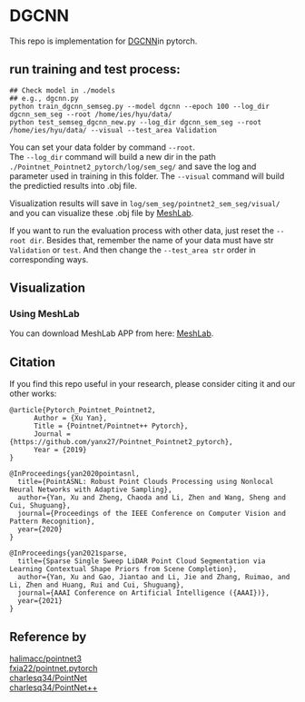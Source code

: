 # DGCNN

This repo is implementation for [DGCNN](https://github.com/WangYueFt/dgcnn)in pytorch.

## run training and test process:  

```
## Check model in ./models 
## e.g., dgcnn.py 
python train_dgcnn_semseg.py --model dgcnn --epoch 100 --log_dir dgcnn_sem_seg --root /home/ies/hyu/data/
python test_semseg_dgcnn_new.py --log_dir dgcnn_sem_seg --root /home/ies/hyu/data/ --visual --test_area Validation
```   
  
You can set your data folder by command `--root`.  
The `--log_dir` command will build a new dir in the path `./Pointnet_Pointnet2_pytorch/log/sem_seg/` and save the log and parameter used in training in this folder.
The `--visual` command will build the predictied results into .obj file.  

Visualization results will save in `log/sem_seg/pointnet2_sem_seg/visual/` and you can visualize these .obj file by [MeshLab](http://www.meshlab.net/).  

If you want to run the evaluation process with other data, just reset the `--root dir`. Besides that, remember the name of your data must have str `Validation` or `test`. And then change the `--test_area str` order in corresponding ways.  


## Visualization  
### Using MeshLab
You can download MeshLab APP from here: [MeshLab](http://www.meshlab.net/).



## Citation
If you find this repo useful in your research, please consider citing it and our other works:
```
@article{Pytorch_Pointnet_Pointnet2,
      Author = {Xu Yan},
      Title = {Pointnet/Pointnet++ Pytorch},
      Journal = {https://github.com/yanx27/Pointnet_Pointnet2_pytorch},
      Year = {2019}
}
```
```
@InProceedings{yan2020pointasnl,
  title={PointASNL: Robust Point Clouds Processing using Nonlocal Neural Networks with Adaptive Sampling},
  author={Yan, Xu and Zheng, Chaoda and Li, Zhen and Wang, Sheng and Cui, Shuguang},
  journal={Proceedings of the IEEE Conference on Computer Vision and Pattern Recognition},
  year={2020}
}
```
```
@InProceedings{yan2021sparse,
  title={Sparse Single Sweep LiDAR Point Cloud Segmentation via Learning Contextual Shape Priors from Scene Completion},
  author={Yan, Xu and Gao, Jiantao and Li, Jie and Zhang, Ruimao, and Li, Zhen and Huang, Rui and Cui, Shuguang},
  journal={AAAI Conference on Artificial Intelligence ({AAAI})},
  year={2021}
}
```

## Reference by
[halimacc/pointnet3](https://github.com/halimacc/pointnet3)<br>
[fxia22/pointnet.pytorch](https://github.com/fxia22/pointnet.pytorch)<br>
[charlesq34/PointNet](https://github.com/charlesq34/pointnet) <br>
[charlesq34/PointNet++](https://github.com/charlesq34/pointnet2)
